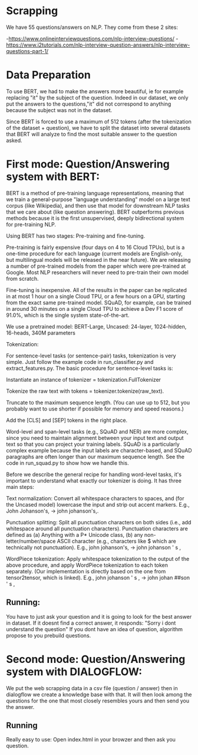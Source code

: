 # Scrapping

We have 55 questions/answers on NLP. They come from these 2 sites:

-https://www.onlineinterviewquestions.com/nlp-interview-questions/
-https://www.i2tutorials.com/nlp-interview-question-answers/nlp-interview-questions-part-1/

# Data Preparation

To use BERT, we had to make the answers more beautiful, ie for example replacing "it" by the subject of the question. Indeed in our dataset, we only put the answers to the questions,"it" did not correspond to anything because the subject was not in the dataset.

Since BERT is forced to use a maximum of 512 tokens (after the tokenization of the dataset + question), we have to split the dataset into several datasets that BERT will analyze to find the most suitable answer to the question asked.

# First mode: Question/Answering system with BERT:

BERT is a method of pre-training language representations, meaning that we train a general-purpose "language understanding" model on a large text corpus (like Wikipedia), and then use that model for downstream NLP tasks that we care about (like question answering). BERT outperforms previous methods because it is the first unsupervised, deeply bidirectional system for pre-training NLP.

Using BERT has two stages: Pre-training and fine-tuning.

Pre-training is fairly expensive (four days on 4 to 16 Cloud TPUs), but is a one-time procedure for each language (current models are English-only, but multilingual models will be released in the near future). We are releasing a number of pre-trained models from the paper which were pre-trained at Google. Most NLP researchers will never need to pre-train their own model from scratch.

Fine-tuning is inexpensive. All of the results in the paper can be replicated in at most 1 hour on a single Cloud TPU, or a few hours on a GPU, starting from the exact same pre-trained model. SQuAD, for example, can be trained in around 30 minutes on a single Cloud TPU to achieve a Dev F1 score of 91.0%, which is the single system state-of-the-art.

We use a pretrained model: BERT-Large, Uncased: 24-layer, 1024-hidden, 16-heads, 340M parameters

Tokenization:

For sentence-level tasks (or sentence-pair) tasks, tokenization is very simple. Just follow the example code in run_classifier.py and extract_features.py. The basic procedure for sentence-level tasks is:

Instantiate an instance of tokenizer = tokenization.FullTokenizer

Tokenize the raw text with tokens = tokenizer.tokenize(raw_text).

Truncate to the maximum sequence length. (You can use up to 512, but you probably want to use shorter if possible for memory and speed reasons.)

Add the [CLS] and [SEP] tokens in the right place.

Word-level and span-level tasks (e.g., SQuAD and NER) are more complex, since you need to maintain alignment between your input text and output text so that you can project your training labels. SQuAD is a particularly complex example because the input labels are character-based, and SQuAD paragraphs are often longer than our maximum sequence length. See the code in run_squad.py to show how we handle this.

Before we describe the general recipe for handling word-level tasks, it's important to understand what exactly our tokenizer is doing. It has three main steps:

Text normalization: Convert all whitespace characters to spaces, and (for the Uncased model) lowercase the input and strip out accent markers. E.g., John Johanson's, → john johanson's,.

Punctuation splitting: Split all punctuation characters on both sides (i.e., add whitespace around all punctuation characters). Punctuation characters are defined as (a) Anything with a P* Unicode class, (b) any non-letter/number/space ASCII character (e.g., characters like $ which are technically not punctuation). E.g., john johanson's, → john johanson ' s ,

WordPiece tokenization: Apply whitespace tokenization to the output of the above procedure, and apply WordPiece tokenization to each token separately. (Our implementation is directly based on the one from tensor2tensor, which is linked). E.g., john johanson ' s , → john johan ##son ' s ,

## Running:

You have to just ask your question and it is going to look for the best answer in dataset. If it doesnt find a correct answer, it responds: "Sorry i dont understand the question"
If you dont have an idea of question, algorithm propose to you prebuild questions.

# Second mode: Question/Answering system with DIALOGFLOW:

We put the web scrapping data in a csv file (question / answer) then in dialogflow we create a knowledge base with that. It will then look among the questions for the one that most closely resembles yours and then send you the answer.

## Running

Really easy to use: Open index.html in your browzer and then ask you question.


